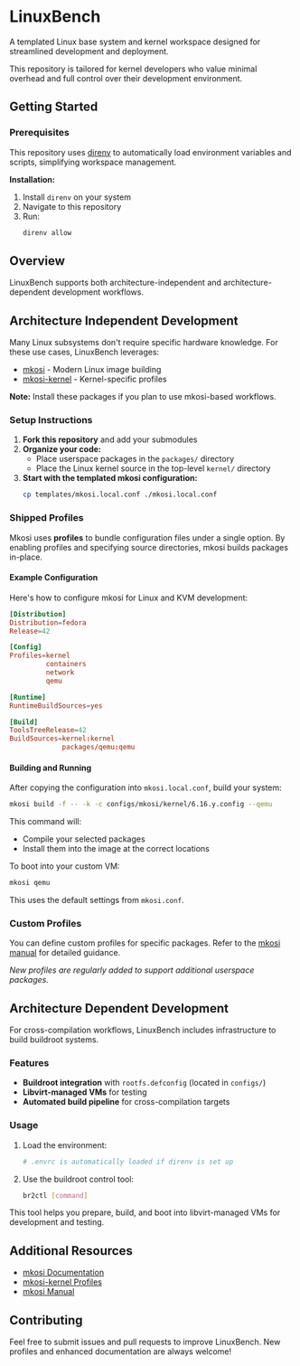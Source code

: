 # LinuxBench

A templated Linux base system and kernel workspace designed for streamlined development and deployment.

This repository is tailored for kernel developers who value minimal overhead and full control over their development environment.

## Getting Started

### Prerequisites

This repository uses [direnv](https://direnv.net/) to automatically load environment variables and scripts, simplifying workspace management.

**Installation:**
1. Install `direnv` on your system
2. Navigate to this repository
3. Run:
   ```bash
   direnv allow
   ```

## Overview

LinuxBench supports both architecture-independent and architecture-dependent development workflows.

## Architecture Independent Development

Many Linux subsystems don't require specific hardware knowledge. For these use cases, LinuxBench leverages:
- [mkosi](https://github.com/systemd/mkosi) - Modern Linux image building
- [mkosi-kernel](https://github.com/DaanDeMeyer/mkosi-kernel) - Kernel-specific profiles

**Note:** Install these packages if you plan to use mkosi-based workflows.

### Setup Instructions

1. **Fork this repository** and add your submodules
2. **Organize your code:**
   - Place userspace packages in the `packages/` directory
   - Place the Linux kernel source in the top-level `kernel/` directory
3. **Start with the templated mkosi configuration:**
   ```bash
   cp templates/mkosi.local.conf ./mkosi.local.conf
   ```

### Shipped Profiles

Mkosi uses **profiles** to bundle configuration files under a single option. By enabling profiles and specifying source directories, mkosi builds packages in-place.

#### Example Configuration

Here's how to configure mkosi for Linux and KVM development:

```conf
[Distribution]
Distribution=fedora
Release=42

[Config]
Profiles=kernel
         containers
         network
         qemu

[Runtime]
RuntimeBuildSources=yes

[Build]
ToolsTreeRelease=42
BuildSources=kernel:kernel
             packages/qemu:qemu
```

#### Building and Running

After copying the configuration into `mkosi.local.conf`, build your system:

```bash
mkosi build -f -- -k -c configs/mkosi/kernel/6.16.y.config --qemu
```

This command will:
- Compile your selected packages
- Install them into the image at the correct locations

To boot into your custom VM:
```bash
mkosi qemu
```

This uses the default settings from `mkosi.conf`.

### Custom Profiles

You can define custom profiles for specific packages. Refer to the [mkosi manual](https://github.com/systemd/mkosi/blob/main/mkosi/resources/man/mkosi.1.md) for detailed guidance.

*New profiles are regularly added to support additional userspace packages.*

## Architecture Dependent Development

For cross-compilation workflows, LinuxBench includes infrastructure to build buildroot systems.

### Features

- **Buildroot integration** with `rootfs.defconfig` (located in `configs/`)
- **Libvirt-managed VMs** for testing
- **Automated build pipeline** for cross-compilation targets

### Usage

1. Load the environment:
   ```bash
   # .envrc is automatically loaded if direnv is set up
   ```

2. Use the buildroot control tool:
   ```bash
   br2ctl [command]
   ```

This tool helps you prepare, build, and boot into libvirt-managed VMs for development and testing.

## Additional Resources

- [mkosi Documentation](https://github.com/systemd/mkosi)
- [mkosi-kernel Profiles](https://github.com/DaanDeMeyer/mkosi-kernel)
- [mkosi Manual](https://github.com/systemd/mkosi/blob/main/mkosi/resources/man/mkosi.1.md)

## Contributing

Feel free to submit issues and pull requests to improve LinuxBench. New profiles and enhanced documentation are always welcome!
